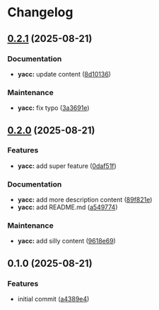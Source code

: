 # Changelog

## [0.2.1](https://github.com/nelsrac/homeautomation/compare/yacc-v0.2.0...yacc-v0.2.1) (2025-08-21)


### Documentation

* **yacc:** update content ([8d10136](https://github.com/nelsrac/homeautomation/commit/8d10136702f574ade45a60f83175a6f645cd188e))


### Maintenance

* **yacc:** fix typo ([3a3691e](https://github.com/nelsrac/homeautomation/commit/3a3691ead85480a250ffe1d03120a296681cefea))

## [0.2.0](https://github.com/nelsrac/homeautomation/compare/yacc-v0.1.0...yacc-v0.2.0) (2025-08-21)


### Features

* **yacc:** add super feature ([0daf51f](https://github.com/nelsrac/homeautomation/commit/0daf51fc1e806c277d13a1d8b8f69bb2f47e9857))


### Documentation

* **yacc:** add more description content ([89f821e](https://github.com/nelsrac/homeautomation/commit/89f821e6ea6298b59a624f76b6933af2d594b01e))
* **yacc:** add README.md ([a549774](https://github.com/nelsrac/homeautomation/commit/a54977428d87b4da35d7478a5eb1817cbb2d0cf0))


### Maintenance

* **yacc:** add silly content ([9618e69](https://github.com/nelsrac/homeautomation/commit/9618e69dcc07add476e4b51b537a33ceb98d1853))

## 0.1.0 (2025-08-21)


### Features

* initial commit ([a4389e4](https://github.com/nelsrac/homeautomation/commit/a4389e40769d4532761cd2c4ba65524d3d2e3186))
